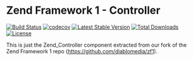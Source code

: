 Zend Framework 1 - Controller
============================
[![Build Status](https://travis-ci.org/diablomedia/zf1-controller.svg?branch=master)](https://travis-ci.org/diablomedia/zf1-controller)
[![codecov](https://codecov.io/gh/diablomedia/zf1-controller/branch/master/graph/badge.svg)](https://codecov.io/gh/diablomedia/zf1-controller)
[![Latest Stable Version](https://poser.pugx.org/diablomedia/zendframework1-controller/v/stable)](https://packagist.org/packages/diablomedia/zendframework1-controller)
[![Total Downloads](https://poser.pugx.org/diablomedia/zendframework1-controller/downloads)](https://packagist.org/packages/diablomedia/zendframework1-controller)
[![License](https://poser.pugx.org/diablomedia/zendframework1-controller/license)](https://packagist.org/packages/diablomedia/zendframework1-controller)

This is just the Zend_Controller component extracted from our fork of the Zend Framework 1 repo (https://github.com/diablomedia/zf1).
